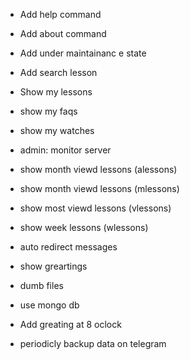 - Add help command
- Add about command
- Add under maintainanc e state
- Add search lesson

- Show my lessons

- show my faqs

- show my watches

- admin: monitor server

- show month viewd lessons (alessons)

- show month viewd lessons (mlessons)

- show most viewd lessons (vlessons)

- show week lessons (wlessons)

- auto redirect messages

- show greartings

- dumb files

- use mongo db

- Add greating at 8 oclock

- periodicly backup data on telegram